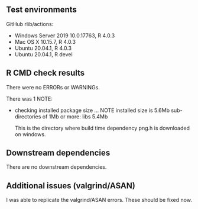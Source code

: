 ## Test environments
GitHub rlib/actions:
* Windows Server 2019 10.0.17763, R 4.0.3
* Mac OS X 10.15.7, R 4.0.3
* Ubuntu 20.04.1, R 4.0.3
* Ubuntu 20.04.1, R devel

## R CMD check results
There were no ERRORs or WARNINGs. 

There was 1 NOTE:

* checking installed package size ... NOTE
    installed size is  5.6Mb
    sub-directories of 1Mb or more:
      libs   5.4Mb

  This is the directory where build time dependency png.h is downloaded on windows.

## Downstream dependencies
There are no downstream dependencies.

## Additional issues (valgrind/ASAN)
I was able to replicate the valgrind/ASAN errors.
These should be fixed now.